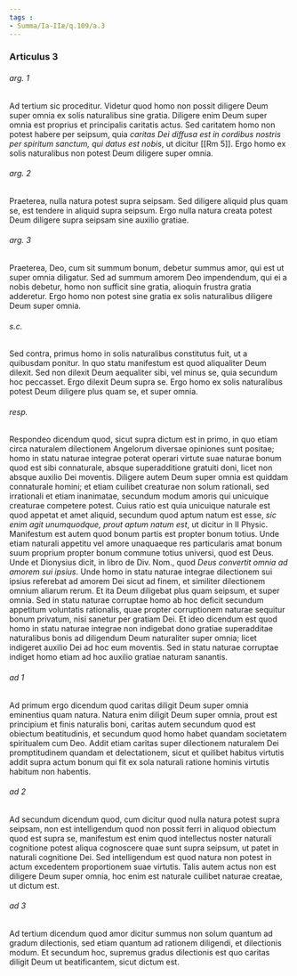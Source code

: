 ```yaml
---
tags : 
- Summa/Ia-IIæ/q.109/a.3
---
```


### Articulus 3

###### arg. 1
Ad tertium sic proceditur. Videtur quod homo non possit diligere Deum super omnia ex solis naturalibus sine gratia. Diligere enim Deum super omnia est proprius et principalis caritatis actus. Sed caritatem homo non potest habere per seipsum, quia *caritas Dei diffusa est in cordibus nostris per spiritum sanctum, qui datus est nobis*, ut dicitur [[Rm 5]]. Ergo homo ex solis naturalibus non potest Deum diligere super omnia.

###### arg. 2
Praeterea, nulla natura potest supra seipsam. Sed diligere aliquid plus quam se, est tendere in aliquid supra seipsum. Ergo nulla natura creata potest Deum diligere supra seipsam sine auxilio gratiae.

###### arg. 3
Praeterea, Deo, cum sit summum bonum, debetur summus amor, qui est ut super omnia diligatur. Sed ad summum amorem Deo impendendum, qui ei a nobis debetur, homo non sufficit sine gratia, alioquin frustra gratia adderetur. Ergo homo non potest sine gratia ex solis naturalibus diligere Deum super omnia.

###### s.c.
Sed contra, primus homo in solis naturalibus constitutus fuit, ut a quibusdam ponitur. In quo statu manifestum est quod aliqualiter Deum dilexit. Sed non dilexit Deum aequaliter sibi, vel minus se, quia secundum hoc peccasset. Ergo dilexit Deum supra se. Ergo homo ex solis naturalibus potest Deum diligere plus quam se, et super omnia.

###### resp.
Respondeo dicendum quod, sicut supra dictum est in primo, in quo etiam circa naturalem dilectionem Angelorum diversae opiniones sunt positae; homo in statu naturae integrae poterat operari virtute suae naturae bonum quod est sibi connaturale, absque superadditione gratuiti doni, licet non absque auxilio Dei moventis. Diligere autem Deum super omnia est quiddam connaturale homini; et etiam cuilibet creaturae non solum rationali, sed irrationali et etiam inanimatae, secundum modum amoris qui unicuique creaturae competere potest. Cuius ratio est quia unicuique naturale est quod appetat et amet aliquid, secundum quod aptum natum est esse, *sic enim agit unumquodque, prout aptum natum est*, ut dicitur in II Physic. Manifestum est autem quod bonum partis est propter bonum totius. Unde etiam naturali appetitu vel amore unaquaeque res particularis amat bonum suum proprium propter bonum commune totius universi, quod est Deus. Unde et Dionysius dicit, in libro de Div. Nom., quod *Deus convertit omnia ad amorem sui ipsius*. Unde homo in statu naturae integrae dilectionem sui ipsius referebat ad amorem Dei sicut ad finem, et similiter dilectionem omnium aliarum rerum. Et ita Deum diligebat plus quam seipsum, et super omnia. Sed in statu naturae corruptae homo ab hoc deficit secundum appetitum voluntatis rationalis, quae propter corruptionem naturae sequitur bonum privatum, nisi sanetur per gratiam Dei. Et ideo dicendum est quod homo in statu naturae integrae non indigebat dono gratiae superadditae naturalibus bonis ad diligendum Deum naturaliter super omnia; licet indigeret auxilio Dei ad hoc eum moventis. Sed in statu naturae corruptae indiget homo etiam ad hoc auxilio gratiae naturam sanantis.

###### ad 1
Ad primum ergo dicendum quod caritas diligit Deum super omnia eminentius quam natura. Natura enim diligit Deum super omnia, prout est principium et finis naturalis boni, caritas autem secundum quod est obiectum beatitudinis, et secundum quod homo habet quandam societatem spiritualem cum Deo. Addit etiam caritas super dilectionem naturalem Dei promptitudinem quandam et delectationem, sicut et quilibet habitus virtutis addit supra actum bonum qui fit ex sola naturali ratione hominis virtutis habitum non habentis.

###### ad 2
Ad secundum dicendum quod, cum dicitur quod nulla natura potest supra seipsam, non est intelligendum quod non possit ferri in aliquod obiectum quod est supra se, manifestum est enim quod intellectus noster naturali cognitione potest aliqua cognoscere quae sunt supra seipsum, ut patet in naturali cognitione Dei. Sed intelligendum est quod natura non potest in actum excedentem proportionem suae virtutis. Talis autem actus non est diligere Deum super omnia, hoc enim est naturale cuilibet naturae creatae, ut dictum est.

###### ad 3
Ad tertium dicendum quod amor dicitur summus non solum quantum ad gradum dilectionis, sed etiam quantum ad rationem diligendi, et dilectionis modum. Et secundum hoc, supremus gradus dilectionis est quo caritas diligit Deum ut beatificantem, sicut dictum est.

